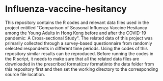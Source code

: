 # Influenza-vaccine-hesitancy
This repository contains the R codes and relevant data files used in the project entitled "Comparison of Seasonal Influenza Vaccine Hesitancy among the Young Adults in Hong Kong before and after the COVID-19 pandemic: A Cross-sectional Study". The related data of this project was primarily collected through a survey-based questionnaire from randomly selected respondents in different time periods. Using the codes of this repository similar results can be reproduced. Before running the codes in the R script, it needs to make sure that all the related data files are downloaded in the prescribed format(csv format)into the data folder from this repository first and then set the working directory to the corresponding source file location. 
